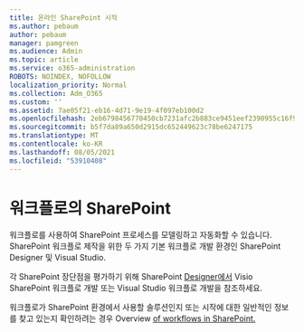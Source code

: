 ```yaml
---
title: 온라인 SharePoint 시작
ms.author: pebaum
author: pebaum
manager: pamgreen
ms.audience: Admin
ms.topic: article
ms.service: o365-administration
ROBOTS: NOINDEX, NOFOLLOW
localization_priority: Normal
ms.collection: Adm_O365
ms.custom: ''
ms.assetid: 7ae05f21-eb16-4d71-9e19-4f097eb100d2
ms.openlocfilehash: 2eb6798456770450cb7231afc2b883ce9451eef2390955c16f9125014b41c489
ms.sourcegitcommit: b5f7da89a650d2915dc652449623c78be6247175
ms.translationtype: MT
ms.contentlocale: ko-KR
ms.lasthandoff: 08/05/2021
ms.locfileid: "53910408"
---
```

# <a name="workflows-in-sharepoint"></a>워크플로의 SharePoint

워크플로를 사용하여 SharePoint 프로세스를 모델링하고 자동화할 수 있습니다. SharePoint 워크플로 제작을 위한 두 가지 기본 워크플로 개발 환경인 SharePoint Designer 및 Visual Studio. 

각 SharePoint 장단점을 평가하기 위해 SharePoint [Designer에서](https://docs.microsoft.com/sharepoint/dev/general-development/develop-sharepoint-workflows-using-visual-studio) [](https://docs.microsoft.com/sharepoint/dev/general-development/develop-sharepoint-workflows-using-visual-studio) Visio SharePoint 워크플로 개발 또는 Visual Studio 워크플로 개발을 참조하세요. 

워크플로가 SharePoint 환경에서 사용할 솔루션인지 또는 시작에 대한 일반적인 정보를 찾고 있는지 확인하려는 경우 Overview [of workflows in SharePoint.](https://docs.microsoft.com/sharepoint/dev/general-development/get-started-with-workflows-in-sharepoint#overview-of-workflows-in-sharepoint)